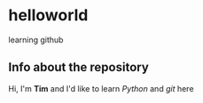 # helloworld
learning github

## Info about the repository

Hi, I'm **Tim** and I'd like to learn *Python* and *git* here
